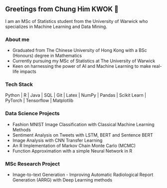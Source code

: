 ## Greetings from Chung Him KWOK 👋

I am an MSc of Statistics student from the University of Warwick who specializes in Machine Learning and Data Mining.

### About me 
* Graduated from The Chinese University of Hong Kong with a BSc (Honours) degree in Mathematics
* Currently pursuing my MSc of Statistics at The University of Warwick
* Keen on harnessing the power of AI and Machine Learning to make real-life impacts

### Tech Stack
Python | R | Java | SQL | Git | Latex | NumPy | Pandas | Scikit Learn | PyTorch | Tensorflow | Matplotlib 

### Data Science Projects
* Fashion MNIST Image Classification with Classical Machine Learning Methods 
* Sentiment Analysis on Tweets with LSTM, BERT and Sentence BERT
* Image Analysis with CNN Transfer Learning 
* An R Implementation of Markov Chain Monte Carlo (MCMC)
* Function Approximation with a simple Neural Network in R

### MSc Research Project
* Image-to-text Generation - Improving Automatic Radiological Report Generation (ARRG) with Deep Learning methods
